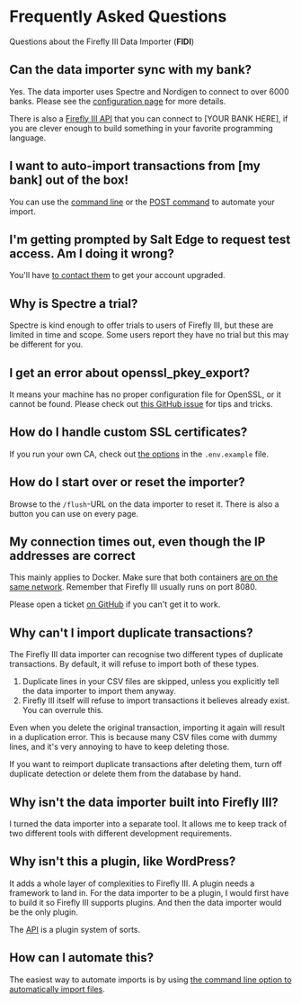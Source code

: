 # Frequently Asked Questions

Questions about the Firefly III Data Importer (**FIDI**)

## Can the data importer sync with my bank?

Yes. The data importer uses Spectre and Nordigen to connect to over 6000 banks. Please see the [configuration page](../install/configure.md) for more details.

There is also a [Firefly III API](../../firefly-iii/api.md) that you can connect to \[YOUR BANK HERE\], if you are clever enough to build something in your favorite programming language.

## I want to auto-import transactions from \[my bank\] out of the box!

You can use the [command line](../usage/command_line.md) or the [POST command](../usage/post.md) to automate your import. 


## I'm getting prompted by Salt Edge to request test access. Am I doing it wrong?

You'll have [to contact them](https://www.saltedge.com/test_access) to get your account upgraded.

## Why is Spectre a trial?

Spectre is kind enough to offer trials to users of Firefly III, but these are limited in time and scope. Some users report they have no trial but this may be different for you.

## I get an error about openssl\_pkey\_export?

It means your machine has no proper configuration file for OpenSSL, or it cannot be found. Please check out [this GitHub issue](https://github.com/firefly-iii/firefly-iii/issues/1384) for tips and tricks.



## How do I handle custom SSL certificates?

If you run your own CA, check out [the options](https://github.com/firefly-iii/data-importer/blob/main/.env.example#L51) in the `.env.example` file.

## How do I start over or reset the importer?

Browse to the `/flush`-URL on the data importer to reset it. There is also a button you can use on every page.

## My connection times out, even though the IP addresses are correct

This mainly applies to Docker. Make sure that both containers [are on the same network](https://old.reddit.com/r/FireflyIII/comments/fuur8o/csvimporter_connection_timeout/). Remember that Firefly III usually runs on port 8080.

Please open a ticket [on GitHub](https://github.com/firefly-iii/firefly-iii/) if you can't get it to work.

## Why can't I import duplicate transactions?

The Firefly III data importer can recognise two different types of duplicate transactions. By default, it will refuse to import both of these types.

1. Duplicate lines in your CSV files are skipped, unless you explicitly tell the data importer to import them anyway.
2. Firefly III itself will refuse to import transactions it believes already exist. You can overrule this.

Even when you delete the original transaction, importing it again will result in a duplication error. This is because many CSV files come with dummy lines, and it's very annoying to have to keep deleting those.

If you want to reimport duplicate transactions after deleting them, turn off duplicate detection or delete them from the database by hand.

## Why isn't the data importer built into Firefly III?

I turned the data importer into a separate tool. It allows me to keep track of two different tools with different development requirements.

## Why isn't this a plugin, like WordPress?

It adds a whole layer of complexities to Firefly III. A plugin needs a framework to land in. For the data importer to be a plugin, I would first have to build it so Firefly III supports plugins. And then the data importer would be the only plugin.

The [API](../../firefly-iii/api.md) is a plugin system of sorts.

## How can I automate this?

The easiest way to automate imports is by using [the command line option to automatically import files](../usage/command_line.md).

